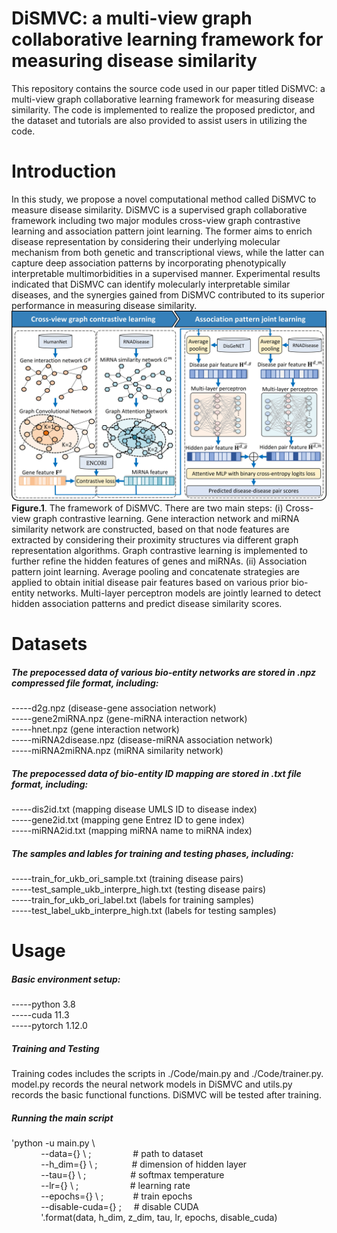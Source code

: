 # DiSMVC: a multi-view graph collaborative learning framework for measuring disease similarity
This repository contains the source code used in our paper titled DiSMVC: a multi-view graph collaborative learning framework for measuring disease similarity. The code is implemented to realize the proposed predictor, and the dataset and tutorials are also provided to assist users in utilizing the code.

# Introduction
In this study, we propose a novel computational method called DiSMVC to measure disease similarity. DiSMVC is a supervised graph collaborative framework including two major modules cross-view graph contrastive learning and association pattern joint learning. The former aims to enrich disease representation by considering their underlying molecular mechanism from both genetic and transcriptional views, while the latter can capture deep association patterns by incorporating phenotypically interpretable multimorbidities in a supervised manner. Experimental results indicated that DiSMVC can identify molecularly interpretable similar diseases, and the synergies gained from DiSMVC contributed to its superior performance in measuring disease similarity. 
![image](https://github.com/Biohang/DiSMVC/blob/main/Image/Fig1.jpg)  
**Figure.1**. The framework of DiSMVC. There are two main steps: (i) Cross-view graph contrastive learning. Gene interaction network and miRNA similarity network are constructed, based on that node features are extracted by considering their proximity structures via different graph representation algorithms. Graph contrastive learning is implemented to further refine the hidden features of genes and miRNAs. (ii) Association pattern joint learning. Average pooling and concatenate strategies are applied to obtain initial disease pair features based on various prior bio-entity networks. Multi-layer perceptron models are jointly learned to detect hidden association patterns and predict disease similarity scores. 

# Datasets
##### The prepocessed data of various bio-entity networks are stored in .npz compressed file format, including:  
-----d2g.npz (disease-gene association network)   
-----gene2miRNA.npz (gene-miRNA interaction network)  
-----hnet.npz (gene interaction network)  
-----miRNA2disease.npz (disease-miRNA association network)  
-----miRNA2miRNA.npz (miRNA similarity network)  

##### The prepocessed data of bio-entity ID mapping are stored in .txt file format, including:    
-----dis2id.txt (mapping disease UMLS ID to disease index)   
-----gene2id.txt (mapping gene Entrez ID to gene index)  
-----miRNA2id.txt (mapping miRNA name to miRNA index) 

##### The samples and lables for training and testing phases, including:  
-----train_for_ukb_ori_sample.txt (training disease pairs)  
-----test_sample_ukb_interpre_high.txt (testing disease pairs)  
-----train_for_ukb_ori_label.txt (labels for training samples)  
-----test_label_ukb_interpre_high.txt (labels for testing samples)  

# Usage
##### Basic environment setup:  
-----python 3.8  
-----cuda 11.3  
-----pytorch 1.12.0  

##### Training and Testing  
Training codes includes the scripts in ./Code/main.py and ./Code/trainer.py. model.py records the neural network models in DiSMVC and utils.py records the basic functional functions. DiSMVC will be tested after training.  

##### Running the main script 
'python -u main.py \   
&nbsp;&nbsp;&nbsp;&nbsp;&nbsp;&nbsp;&nbsp;&nbsp;&nbsp;&nbsp;&nbsp;&nbsp;--data={} \ ;&nbsp;&nbsp;&nbsp;&nbsp;&nbsp;&nbsp;&nbsp;&nbsp;&nbsp;&nbsp;&nbsp;&nbsp;&nbsp;&nbsp;&nbsp;&nbsp;&nbsp;# path to dataset  
&nbsp;&nbsp;&nbsp;&nbsp;&nbsp;&nbsp;&nbsp;&nbsp;&nbsp;&nbsp;&nbsp;&nbsp;--h_dim={} \ ;&nbsp;&nbsp;&nbsp;&nbsp;&nbsp;&nbsp;&nbsp;&nbsp;&nbsp;&nbsp;&nbsp;&nbsp;&nbsp;&nbsp;# dimension of hidden layer  
&nbsp;&nbsp;&nbsp;&nbsp;&nbsp;&nbsp;&nbsp;&nbsp;&nbsp;&nbsp;&nbsp;&nbsp;--tau={} \ ;&nbsp;&nbsp;&nbsp;&nbsp;&nbsp;&nbsp;&nbsp;&nbsp;&nbsp;&nbsp;&nbsp;&nbsp;&nbsp;&nbsp;&nbsp;&nbsp;&nbsp;&nbsp;# softmax temperature  
&nbsp;&nbsp;&nbsp;&nbsp;&nbsp;&nbsp;&nbsp;&nbsp;&nbsp;&nbsp;&nbsp;&nbsp;--lr={} \ ;&nbsp;&nbsp;&nbsp;&nbsp;&nbsp;&nbsp;&nbsp;&nbsp;&nbsp;&nbsp;&nbsp;&nbsp;&nbsp;&nbsp;&nbsp;&nbsp;&nbsp;&nbsp;&nbsp;&nbsp;&nbsp;# learning rate  
&nbsp;&nbsp;&nbsp;&nbsp;&nbsp;&nbsp;&nbsp;&nbsp;&nbsp;&nbsp;&nbsp;&nbsp;--epochs={} \ ;&nbsp;&nbsp;&nbsp;&nbsp;&nbsp;&nbsp;&nbsp;&nbsp;&nbsp;&nbsp;&nbsp;&nbsp;# train epochs  
&nbsp;&nbsp;&nbsp;&nbsp;&nbsp;&nbsp;&nbsp;&nbsp;&nbsp;&nbsp;&nbsp;&nbsp;--disable-cuda={} \;&nbsp;&nbsp;&nbsp;&nbsp;&nbsp;# disable CUDA  
&nbsp;&nbsp;&nbsp;&nbsp;&nbsp;&nbsp;&nbsp;&nbsp;&nbsp;&nbsp;&nbsp;&nbsp;'.format(data, h_dim, z_dim, tau, lr, epochs, disable_cuda)  





